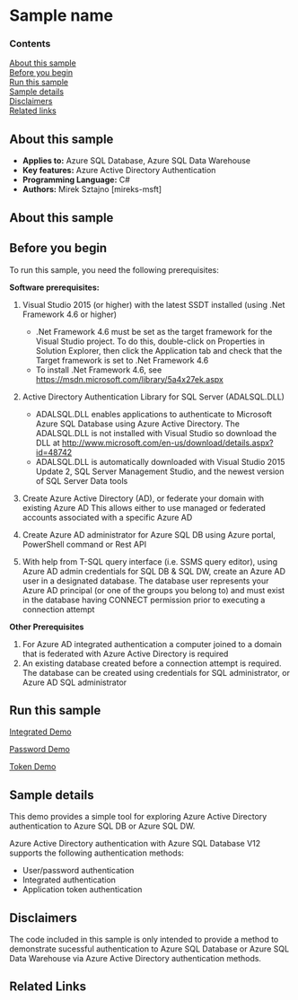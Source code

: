 # Sample name

### Contents

[About this sample](#about-this-sample)<br/>
[Before you begin](#before-you-begin)<br/>
[Run this sample](#run-this-sample)<br/>
[Sample details](#sample-details)<br/>
[Disclaimers](#disclaimers)<br/>
[Related links](#related-links)<br/>

<a name=about-this-sample></a>
## About this sample

<!-- Delete the ones that don't apply -->
- **Applies to:** Azure SQL Database, Azure SQL Data Warehouse
- **Key features:** Azure Active Directory Authentication
- **Programming Language:** C#
- **Authors:** Mirek Sztajno [mireks-msft]

## About this sample

<a name=before-you-begin></a>

## Before you begin

To run this sample, you need the following prerequisites:

**Software prerequisites:**

1. Visual Studio 2015 (or higher) with the latest SSDT installed (using .Net Framework 4.6 or higher)
	+ .Net Framework 4.6 must be set as the target framework for the Visual Studio project. To do this, double-click on Properties in Solution Explorer, then click the Application tab and check that the Target framework is set to .Net Framework 4.6
	+ To install .Net Framework 4.6, see https://msdn.microsoft.com/library/5a4x27ek.aspx
2. Active Directory Authentication Library for SQL Server (ADALSQL.DLL)
	+ ADALSQL.DLL enables applications to authenticate to Microsoft Azure SQL Database using Azure Active Directory. The ADALSQL.DLL is not installed with Visual Studio so download the DLL at http://www.microsoft.com/en-us/download/details.aspx?id=48742
	+ ADALSQL.DLL is automatically downloaded with Visual Studio 2015 Update 2, SQL Server Management Studio, and the newest version of SQL Server Data tools

1. Create Azure Active Directory (AD),  or  federate your domain with existing Azure AD
     This allows either to use managed or federated accounts associated with a specific Azure AD
2. Create Azure AD administrator for Azure SQL DB using Azure portal, PowerShell command or Rest API
3. With help from T-SQL query interface (i.e. SSMS query editor), using  Azure AD admin credentials for SQL DB & SQL DW, create an Azure AD user in a designated database. The database user represents your Azure AD principal (or one of the groups you belong to) and must exist in the database having CONNECT permission prior to executing a connection attempt


**Other Prerequisites**

1. For Azure AD integrated authentication a computer joined to a domain that is federated with Azure Active Directory is required
2. An existing database created before a connection attempt is required. The database can be created using credentials for SQL administrator, or Azure AD SQL administrator

<a name=run-this-sample></a>

## Run this sample

<!-- Place sample links here -->

[Integrated Demo](integrated)

[Password Demo](password)

[Token Demo](token)

<a name=sample-details></a>

## Sample details

This demo provides a simple tool for exploring Azure Active Directory authentication to Azure SQL DB or Azure SQL DW.

Azure Active Directory authentication with Azure SQL Database V12 supports the following authentication methods:
- User/password authentication
- Integrated authentication
- Application token authentication

<a name=disclaimers></a>

## Disclaimers
The code included in this sample is only intended to provide a method to demonstrate sucessful authentication to Azure SQL Database or Azure SQL Data Warehouse via Azure Active Directory authentication methods.

<a name=related-links></a>
## Related Links
<!-- Links to more articles. Remember to delete "en-us" from the link path. -->

<!-- For more information, see these articles: -->
